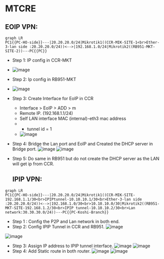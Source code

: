 # MTCRE
 ## EOIP VPN:
```mermaid
graph LR
PC1{{PC-HO-side}}---|20.20.20.0/24|Mikrotik1((CCR-MIK-SITE-1<br>Ether-3-lan side :20.20.20.0/24))<-->|192.168.1.0/24|Mikrotik2((RB951-MKT-SITE-2))---PC{{PC}}
```
- Step 1: IP config in CCR-MKT 
- ![image](https://github.com/user-attachments/assets/8d1801df-5849-459f-9e50-bdb74b4728ee)
- Step 2: Ip config in RB951-MKT
- ![image](https://github.com/user-attachments/assets/02d1643e-9f6f-4062-8a51-d5ae52ca0370)
- Step 3: Create Interface for EoIP in CCR
  - Interface > EoIP > ADD > m
  - Remote IP. (192.168.1.1/24)
  - Self LAN interface MAC (internal)-eth3 mac address 
  -   - tunnel id = 1
  - ![image](https://github.com/user-attachments/assets/4346f62c-13a3-46f7-abaa-3e3527789bd1)

- Step 4: Bridge the Lan port and EoIP and Created the DHCP server in Bridge port.
   ![image](https://github.com/user-attachments/assets/7c9aff59-9542-42f6-afdc-aab79f387ad2)
   ![image](https://github.com/user-attachments/assets/b65fb113-ff26-41eb-890f-eeea2d733bae)
- Step 5: Do same in RB951 but do not create the DHCP server as the LAN will get ip from CCR.


  ## IPIP VPN:
```mermaid
graph LR
PC1{{PC-HO-side}}---|20.20.20.0/24|Mikrotik1((CCR-MIK-SITE-192.168.1.1/30<br>IPIPtunnel-10.10.10.1/30<br>Ether-3-lan side :20.20.20.0/24))<-->|192.168.1.0/30<br>10.10.10.0/30|Mikrotik2((RB951-MKT-SITE-192.168.1.2/30<br>IPIP tunnel-10.10.10.2/30<br>Lan network:30.30.30.0/24))---PC{{PC-Koshi-Branch}}
  ```
- Step 1 : Config the P2P and Lan network in both end.
- Step 2: Config IPIP Tunnel in CCR and RB951.
![image](https://github.com/user-attachments/assets/06ee644c-a931-4e29-81b9-21c250b8789d)

![image](https://github.com/user-attachments/assets/461ac7a8-2630-4ad3-9e77-ec58db91fe01)
- Step 3: Assign IP address to IPIP tunnel interface.
![image](https://github.com/user-attachments/assets/fb21cc3d-cfd4-41f7-8c59-4e647a493a7f)
![image](https://github.com/user-attachments/assets/4b46a991-147c-4bc1-b989-a9e6d749799b)
- Step 4: Add Static route in both router.
  ![image](https://github.com/user-attachments/assets/c349aa34-2c50-4fa9-90e6-190b31e9028e)
  ![image](https://github.com/user-attachments/assets/289c8164-1b94-4ad6-b526-fbd42b8bb368)




